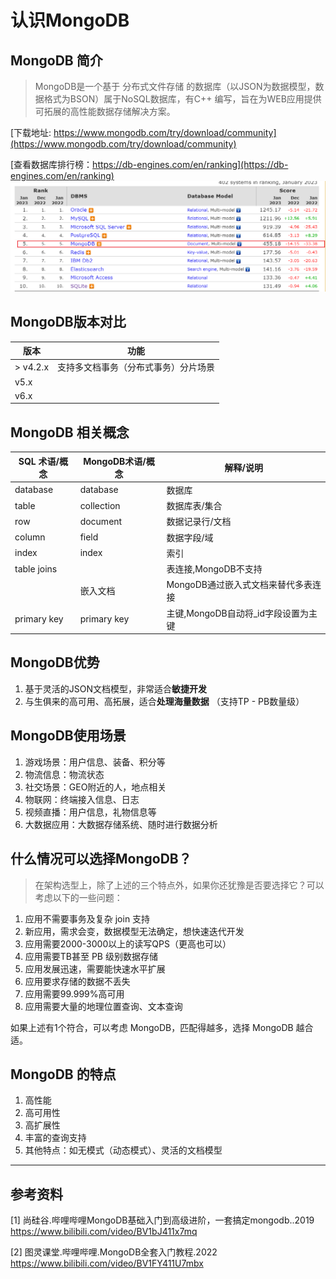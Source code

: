 # 认识MongoDB 
## MongoDB 简介

> MongoDB是一个基于 分布式文件存储 的数据库（以JSON为数据模型，数据格式为BSON）属于NoSQL数据库，有C++ 编写，旨在为WEB应用提供可拓展的高性能数据存储解决方案。

[下载地址: https://www.mongodb.com/try/download/community](https://www.mongodb.com/try/download/community)

[查看数据库排行榜：https://db-engines.com/en/ranking](https://db-engines.com/en/ranking)
![mongoDB_Rank](./img/_001_MongoDB_rank.png)

## MongoDB版本对比

| 版本 | 功能 |
| --- | --- |
| > v4.2.x | 支持多文档事务（分布式事务）分片场景 |
| v5.x |  |
| v6.x |  |

## MongoDB 相关概念
|  SQL 术语/概念 | MongoDB术语/概念 | 解释/说明|
| --- | --- | --- |
| database | database | 数据库 |
| table | collection | 数据库表/集合 |
| row | document | 数据记录行/文档 |
| column | field | 数据字段/域 |
| index | index | 索引 |
| table joins |   | 表连接,MongoDB不支持 |
|  | 嵌入文档 | MongoDB通过嵌入式文档来替代多表连接 |
| primary key | primary key | 主键,MongoDB自动将_id字段设置为主键 |

## MongoDB优势

1.  基于灵活的JSON文档模型，非常适合**敏捷开发**
2. 与生俱来的高可用、高拓展，适合**处理海量数据** （支持TP - PB数量级）

## MongoDB使用场景

1. 游戏场景：用户信息、装备、积分等
2. 物流信息：物流状态
3. 社交场景：GEO附近的人，地点相关
4. 物联网：终端接入信息、日志
5. 视频直播：用户信息，礼物信息等
6. 大数据应用：大数据存储系统、随时进行数据分析

## 什么情况可以选择MongoDB？
>在架构选型上，除了上述的三个特点外，如果你还犹豫是否要选择它？可以考虑以下的一些问题：

1. 应用不需要事务及复杂 join 支持
2. 新应用，需求会变，数据模型无法确定，想快速迭代开发
3. 应用需要2000-3000以上的读写QPS（更高也可以）
4. 应用需要TB甚至 PB 级别数据存储
5. 应用发展迅速，需要能快速水平扩展
6. 应用要求存储的数据不丢失
7. 应用需要99.999%高可用
8. 应用需要大量的地理位置查询、文本查询

如果上述有1个符合，可以考虑 MongoDB，匹配得越多，选择 MongoDB 越合适。

## MongoDB 的特点
1. 高性能
2. 高可用性
3. 高扩展性
4. 丰富的查询支持
5. 其他特点：如无模式（动态模式）、灵活的文档模型 


---
## 参考资料

[1] 尚硅谷.哔哩哔哩MongoDB基础入门到高级进阶，一套搞定mongodb..2019 https://www.bilibili.com/video/BV1bJ411x7mq

[2] 图灵课堂.哔哩哔哩.MongoDB全套入门教程.2022 https://www.bilibili.com/video/BV1FY411U7mbx